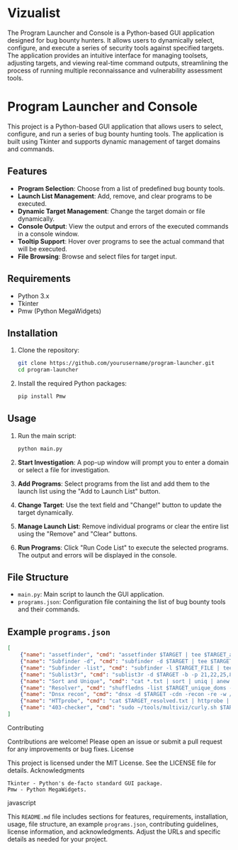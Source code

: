 # Vizualist
The Program Launcher and Console is a Python-based GUI application designed for bug bounty hunters. It allows users to dynamically select, configure, and execute a series of security tools against specified targets. The application provides an intuitive interface for managing toolsets, adjusting targets, and viewing real-time command outputs, streamlining the process of running multiple reconnaissance and vulnerability assessment tools.

# Program Launcher and Console

This project is a Python-based GUI application that allows users to select, configure, and run a series of bug bounty hunting tools. The application is built using Tkinter and supports dynamic management of target domains and commands.

## Features

- **Program Selection**: Choose from a list of predefined bug bounty tools.
- **Launch List Management**: Add, remove, and clear programs to be executed.
- **Dynamic Target Management**: Change the target domain or file dynamically.
- **Console Output**: View the output and errors of the executed commands in a console window.
- **Tooltip Support**: Hover over programs to see the actual command that will be executed.
- **File Browsing**: Browse and select files for target input.

## Requirements

- Python 3.x
- Tkinter
- Pmw (Python MegaWidgets)

## Installation

1. Clone the repository:

    ```bash
    git clone https://github.com/yourusername/program-launcher.git
    cd program-launcher
    ```

2. Install the required Python packages:

    ```bash
    pip install Pmw
    ```

## Usage

1. Run the main script:

    ```bash
    python main.py
    ```

2. **Start Investigation**: A pop-up window will prompt you to enter a domain or select a file for investigation.

3. **Add Programs**: Select programs from the list and add them to the launch list using the "Add to Launch List" button.

4. **Change Target**: Use the text field and "Change!" button to update the target dynamically.

5. **Manage Launch List**: Remove individual programs or clear the entire list using the "Remove" and "Clear" buttons.

6. **Run Programs**: Click "Run Code List" to execute the selected programs. The output and errors will be displayed in the console.

## File Structure

- `main.py`: Main script to launch the GUI application.
- `programs.json`: Configuration file containing the list of bug bounty tools and their commands.

## Example `programs.json`

```json
[
    {"name": "assetfinder", "cmd": "assetfinder $TARGET | tee $TARGET_assetfinder.txt"},
    {"name": "Subfinder -d", "cmd": "subfinder -d $TARGET | tee $TARGET_subfinder.txt"},
    {"name": "Subfinder -list", "cmd": "subfinder -l $TARGET_FILE | tee $domain_subfinder_list.txt"},
    {"name": "Sublist3r", "cmd": "sublist3r -d $TARGET -b -p 21,22,25,80,443,445,8080 -v -t 100 -e google.com | tee $TARGET_sublist3r.txt"},
    {"name": "Sort and Unique", "cmd": "cat *.txt | sort | uniq | anew $TARGET_unique_doms.txt"},
    {"name": "Resolver", "cmd": "shuffledns -list $TARGET_unique_doms -r ~/tools/multiviz/resolve.txt -mode resolve | tee $TARGET_resolved.txt"},
    {"name": "Dnsx recon", "cmd": "dnsx -d $TARGET -cdn -recon -re -w /usr/share/seclists/Discovery/DNS/bug-bounty-program-subdomains-trickest-inventory.txt -r ~/tools/multiviz/resolve.txt"},
    {"name": "HTTprobe", "cmd": "cat $TARGET_resolved.txt | httprobe | tee $TARGET_httprobed.txt"},
    {"name": "403-checker", "cmd": "sudo ~/tools/multiviz/curly.sh $TARGET_unique_doms.txt ~/tools/multiviz/403.txt | tee $TARGET_403.txt"}
]
```
Contributing

Contributions are welcome! Please open an issue or submit a pull request for any improvements or bug fixes.
License

This project is licensed under the MIT License. See the LICENSE file for details.
Acknowledgments

    Tkinter - Python's de-facto standard GUI package.
    Pmw - Python MegaWidgets.

javascript


This `README.md` file includes sections for features, requirements, installation, usage, file structure, an example `programs.json`, contributing guidelines, license information, and acknowledgments. Adjust the URLs and specific details as needed for your project.

